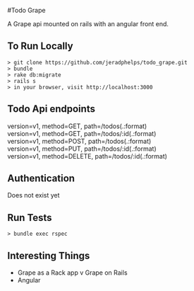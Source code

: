 #Todo Grape

A Grape api mounted on rails with an angular front end.  

## To Run Locally

    > git clone https://github.com/jeradphelps/todo_grape.git
    > bundle
    > rake db:migrate
    > rails s
    > in your browser, visit http://localhost:3000
    
## Todo Api endpoints

version=v1, method=GET, path=/todos(.:format)  
version=v1, method=GET, path=/todos/:id(.:format)  
version=v1, method=POST, path=/todos(.:format)  
version=v1, method=PUT, path=/todos/:id(.:format)  
version=v1, method=DELETE, path=/todos/:id(.:format)  

## Authentication

Does not exist yet

## Run Tests

    > bundle exec rspec
    
## Interesting Things
* Grape as a Rack app v Grape on Rails
* Angular

